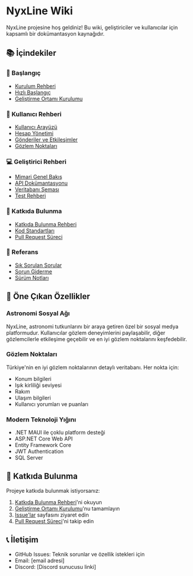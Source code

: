 # NyxLine Wiki

NyxLine projesine hoş geldiniz! Bu wiki, geliştiriciler ve kullanıcılar için kapsamlı bir dokümantasyon kaynağıdır.

## 📚 İçindekiler

### 🚀 Başlangıç
- [Kurulum Rehberi](Installation.md)
- [Hızlı Başlangıç](Quick-Start.md)
- [Geliştirme Ortamı Kurulumu](Development-Setup.md)

### 📱 Kullanıcı Rehberi
- [Kullanıcı Arayüzü](User-Interface.md)
- [Hesap Yönetimi](Account-Management.md)
- [Gönderiler ve Etkileşimler](Posts-and-Interactions.md)
- [Gözlem Noktaları](Observation-Sites.md)

### 💻 Geliştirici Rehberi
- [Mimari Genel Bakış](Architecture-Overview.md)
- [API Dokümantasyonu](API-Documentation.md)
- [Veritabanı Şeması](Database-Schema.md)
- [Test Rehberi](Testing-Guide.md)

### 🔧 Katkıda Bulunma
- [Katkıda Bulunma Rehberi](Contributing.md)
- [Kod Standartları](Code-Standards.md)
- [Pull Request Süreci](Pull-Request-Process.md)

### 📖 Referans
- [Sık Sorulan Sorular](FAQ.md)
- [Sorun Giderme](Troubleshooting.md)
- [Sürüm Notları](Release-Notes.md)

## 🌟 Öne Çıkan Özellikler

### Astronomi Sosyal Ağı
NyxLine, astronomi tutkunlarını bir araya getiren özel bir sosyal medya platformudur. Kullanıcılar gözlem deneyimlerini paylaşabilir, diğer gözlemcilerle etkileşime geçebilir ve en iyi gözlem noktalarını keşfedebilir.

### Gözlem Noktaları
Türkiye'nin en iyi gözlem noktalarının detaylı veritabanı. Her nokta için:
- Konum bilgileri
- Işık kirliliği seviyesi
- Rakım
- Ulaşım bilgileri
- Kullanıcı yorumları ve puanları

### Modern Teknoloji Yığını
- .NET MAUI ile çoklu platform desteği
- ASP.NET Core Web API
- Entity Framework Core
- JWT Authentication
- SQL Server

## 🤝 Katkıda Bulunma

Projeye katkıda bulunmak istiyorsanız:
1. [Katkıda Bulunma Rehberi](Contributing.md)'ni okuyun
2. [Geliştirme Ortamı Kurulumu](Development-Setup.md)'nu tamamlayın
3. [Issue'lar](https://github.com/yourusername/NyxLine/issues) sayfasını ziyaret edin
4. [Pull Request Süreci](Pull-Request-Process.md)'ni takip edin

## 📞 İletişim

- GitHub Issues: Teknik sorunlar ve özellik istekleri için
- Email: [email adresi]
- Discord: [Discord sunucusu linki] 